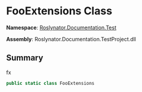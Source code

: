 # FooExtensions Class

**Namespace**: [Roslynator.Documentation.Test](../README.md)

**Assembly**: Roslynator\.Documentation\.TestProject\.dll

## Summary

fx

```csharp
public static class FooExtensions
```

